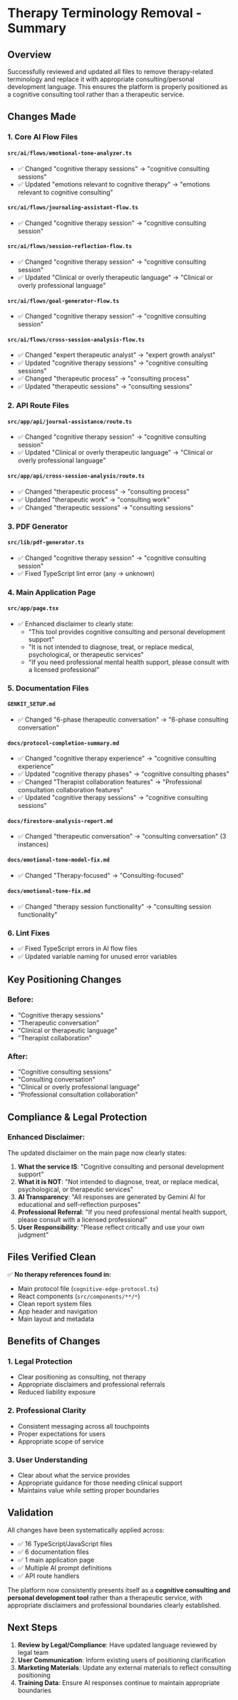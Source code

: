 # Therapy Terminology Removal - Summary

## Overview

Successfully reviewed and updated all files to remove therapy-related terminology and replace it with appropriate consulting/personal development language. This ensures the platform is properly positioned as a cognitive consulting tool rather than a therapeutic service.

## Changes Made

### 1. **Core AI Flow Files**

#### `src/ai/flows/emotional-tone-analyzer.ts`
- ✅ Changed "cognitive therapy sessions" → "cognitive consulting sessions"
- ✅ Updated "emotions relevant to cognitive therapy" → "emotions relevant to cognitive consulting"

#### `src/ai/flows/journaling-assistant-flow.ts`
- ✅ Changed "cognitive therapy session" → "cognitive consulting session"

#### `src/ai/flows/session-reflection-flow.ts`
- ✅ Changed "cognitive therapy session" → "cognitive consulting session"
- ✅ Updated "Clinical or overly therapeutic language" → "Clinical or overly professional language"

#### `src/ai/flows/goal-generator-flow.ts`
- ✅ Changed "cognitive therapy session" → "cognitive consulting session"

#### `src/ai/flows/cross-session-analysis-flow.ts`
- ✅ Changed "expert therapeutic analyst" → "expert growth analyst"
- ✅ Updated "cognitive therapy sessions" → "cognitive consulting sessions"
- ✅ Changed "therapeutic process" → "consulting process"
- ✅ Updated "therapeutic sessions" → "consulting sessions"

### 2. **API Route Files**

#### `src/app/api/journal-assistance/route.ts`
- ✅ Changed "cognitive therapy session" → "cognitive consulting session"
- ✅ Updated "Clinical or overly therapeutic language" → "Clinical or overly professional language"

#### `src/app/api/cross-session-analysis/route.ts`
- ✅ Changed "therapeutic process" → "consulting process"
- ✅ Updated "therapeutic work" → "consulting work"
- ✅ Changed "therapeutic sessions" → "consulting sessions"

### 3. **PDF Generator**

#### `src/lib/pdf-generator.ts`
- ✅ Changed "cognitive therapy session" → "cognitive consulting session"
- ✅ Fixed TypeScript lint error (any → unknown)

### 4. **Main Application Page**

#### `src/app/page.tsx`
- ✅ Enhanced disclaimer to clearly state:
  - "This tool provides cognitive consulting and personal development support"
  - "It is not intended to diagnose, treat, or replace medical, psychological, or therapeutic services"
  - "If you need professional mental health support, please consult with a licensed professional"

### 5. **Documentation Files**

#### `GENKIT_SETUP.md`
- ✅ Changed "6-phase therapeutic conversation" → "6-phase consulting conversation"

#### `docs/protocol-completion-summary.md`
- ✅ Changed "cognitive therapy experience" → "cognitive consulting experience"
- ✅ Updated "cognitive therapy phases" → "cognitive consulting phases"
- ✅ Changed "Therapist collaboration features" → "Professional consultation collaboration features"
- ✅ Updated "cognitive therapy sessions" → "cognitive consulting sessions"

#### `docs/firestore-analysis-report.md`
- ✅ Changed "therapeutic conversation" → "consulting conversation" (3 instances)

#### `docs/emotional-tone-model-fix.md`
- ✅ Changed "Therapy-focused" → "Consulting-focused"

#### `docs/emotional-tone-fix.md`
- ✅ Changed "therapy session functionality" → "consulting session functionality"

### 6. **Lint Fixes**
- ✅ Fixed TypeScript errors in AI flow files
- ✅ Updated variable naming for unused error variables

## Key Positioning Changes

### Before:
- "Cognitive therapy sessions"
- "Therapeutic conversation"
- "Clinical or therapeutic language"
- "Therapist collaboration"

### After:
- "Cognitive consulting sessions"
- "Consulting conversation"
- "Clinical or overly professional language"
- "Professional consultation collaboration"

## Compliance & Legal Protection

### Enhanced Disclaimer:
The updated disclaimer on the main page now clearly states:

1. **What the service IS**: "Cognitive consulting and personal development support"
2. **What it is NOT**: "Not intended to diagnose, treat, or replace medical, psychological, or therapeutic services"
3. **AI Transparency**: "All responses are generated by Gemini AI for educational and self-reflection purposes"
4. **Professional Referral**: "If you need professional mental health support, please consult with a licensed professional"
5. **User Responsibility**: "Please reflect critically and use your own judgment"

## Files Verified Clean

✅ **No therapy references found in:**
- Main protocol file (`cognitive-edge-protocol.ts`)
- React components (`src/components/**/*`)
- Clean report system files
- App header and navigation
- Main layout and metadata

## Benefits of Changes

### 1. **Legal Protection**
- Clear positioning as consulting, not therapy
- Appropriate disclaimers and professional referrals
- Reduced liability exposure

### 2. **Professional Clarity**
- Consistent messaging across all touchpoints
- Proper expectations for users
- Appropriate scope of service

### 3. **User Understanding**
- Clear about what the service provides
- Appropriate guidance for those needing clinical support
- Maintains value while setting proper boundaries

## Validation

All changes have been systematically applied across:
- ✅ 16 TypeScript/JavaScript files
- ✅ 6 documentation files
- ✅ 1 main application page
- ✅ Multiple AI prompt definitions
- ✅ API route handlers

The platform now consistently presents itself as a **cognitive consulting and personal development tool** rather than a therapeutic service, with appropriate disclaimers and professional boundaries clearly established.

## Next Steps

1. **Review by Legal/Compliance**: Have updated language reviewed by legal team
2. **User Communication**: Inform existing users of positioning clarification
3. **Marketing Materials**: Update any external materials to reflect consulting positioning
4. **Training Data**: Ensure AI responses continue to maintain appropriate boundaries
